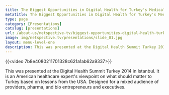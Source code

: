```yaml
---
title: The Biggest Opportunities in Digital Health for Turkey's Medical Sector
metatitle: The Biggest Opportunities in Digital Health for Turkey's Medical Sector - Netspective
type: page
category: [Presentations]
catslug: [presentations]
url: /about-us/netspective-tv/biggest-opportunities-digital-health-turkeys-medical-sector/
image: img/netspective.tv/presentations/slide_01.jpg
layout: menu-level-one
description: This was presented at the Digital Health Summit Turkey 2014 in Istanbul.It is an American healthcare expert's viewpoint on what should matter to Turkey based on lessons from the USA. Designed for a mixed audience of providers, pharma, and bio entrepreneurs and executives
---
```


{{<video 7b8e4080211701328c621a1ab62a9337>}}

This was presented at the Digital Health Summit Turkey 2014 in Istanbul. It is an American healthcare expert's viewpoint on what should matter to Turkey based on lessons from the USA. Designed for a mixed audience of providers, pharma, and bio entrepreneurs and executives.